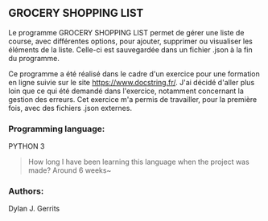 ## GROCERY SHOPPING LIST
Le programme GROCERY SHOPPING LIST permet de gérer une liste de course, avec différentes options, pour ajouter, supprimer ou visualiser les éléments de la liste. Celle-ci est sauvegardée dans un fichier .json à la fin du programme.  

Ce programme a été réalisé dans le cadre d'un exercice pour une formation en ligne suivie sur le site https://www.docstring.fr/. J'ai décidé d'aller plus loin que ce qui été demandé dans l'exercice, notamment concernant la gestion des erreurs.  Cet exercice m'a permis de travailler, pour la première fois, avec des fichiers .json externes.

### Programming language:
PYTHON 3
> How long I have been learning this language when the project was made? Around 6 weeks~

### Authors:  
Dylan J. Gerrits
